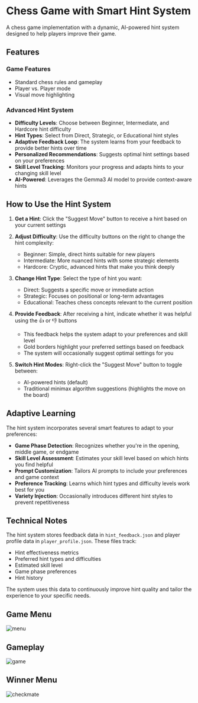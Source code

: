 # Chess Game with Smart Hint System

A chess game implementation with a dynamic, AI-powered hint system designed to help players improve their game.

## Features

### Game Features
- Standard chess rules and gameplay
- Player vs. Player mode
- Visual move highlighting

### Advanced Hint System
- **Difficulty Levels**: Choose between Beginner, Intermediate, and Hardcore hint difficulty
- **Hint Types**: Select from Direct, Strategic, or Educational hint styles
- **Adaptive Feedback Loop**: The system learns from your feedback to provide better hints over time
- **Personalized Recommendations**: Suggests optimal hint settings based on your preferences
- **Skill Level Tracking**: Monitors your progress and adapts hints to your changing skill level
- **AI-Powered**: Leverages the Gemma3 AI model to provide context-aware hints

## How to Use the Hint System

1. **Get a Hint**: Click the "Suggest Move" button to receive a hint based on your current settings
2. **Adjust Difficulty**: Use the difficulty buttons on the right to change the hint complexity:
   - Beginner: Simple, direct hints suitable for new players
   - Intermediate: More nuanced hints with some strategic elements
   - Hardcore: Cryptic, advanced hints that make you think deeply

3. **Change Hint Type**: Select the type of hint you want:
   - Direct: Suggests a specific move or immediate action
   - Strategic: Focuses on positional or long-term advantages
   - Educational: Teaches chess concepts relevant to the current position

4. **Provide Feedback**: After receiving a hint, indicate whether it was helpful using the 👍 or 👎 buttons
   - This feedback helps the system adapt to your preferences and skill level
   - Gold borders highlight your preferred settings based on feedback
   - The system will occasionally suggest optimal settings for you

5. **Switch Hint Modes**: Right-click the "Suggest Move" button to toggle between:
   - AI-powered hints (default)
   - Traditional minimax algorithm suggestions (highlights the move on the board)

## Adaptive Learning

The hint system incorporates several smart features to adapt to your preferences:

- **Game Phase Detection**: Recognizes whether you're in the opening, middle game, or endgame
- **Skill Level Assessment**: Estimates your skill level based on which hints you find helpful
- **Prompt Customization**: Tailors AI prompts to include your preferences and game context
- **Preference Tracking**: Learns which hint types and difficulty levels work best for you
- **Variety Injection**: Occasionally introduces different hint styles to prevent repetitiveness

## Technical Notes

The hint system stores feedback data in `hint_feedback.json` and player profile data in `player_profile.json`. These files track:

- Hint effectiveness metrics
- Preferred hint types and difficulties
- Estimated skill level
- Game phase preferences
- Hint history

The system uses this data to continuously improve hint quality and tailor the experience to your specific needs.

## Game Menu
![menu](https://user-images.githubusercontent.com/24194821/57589722-cf907c00-74eb-11e9-9318-822abd6c9942.png)

## Gameplay
![game](https://user-images.githubusercontent.com/24194821/57589721-cf907c00-74eb-11e9-8def-bf4782315ed9.png)

## Winner Menu
![checkmate](https://user-images.githubusercontent.com/24194821/57589723-cf907c00-74eb-11e9-8b42-aef703c3e1f8.png)
